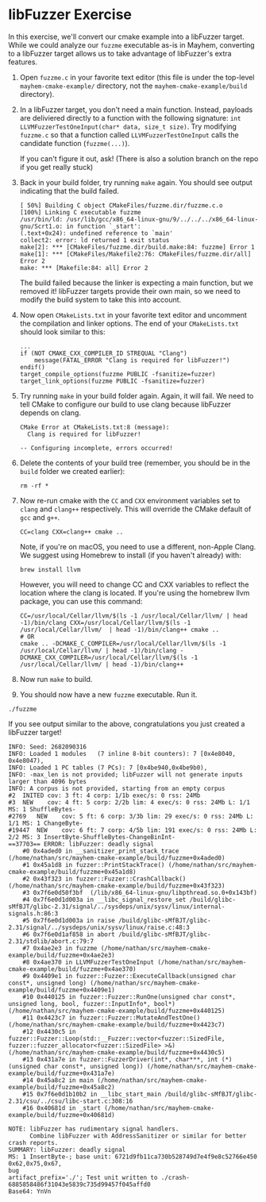 # libFuzzer Exercise

In this exercise, we'll convert our cmake example into a libFuzzer target. While we could analyze our `fuzzme` executable as-is in Mayhem, converting to a libFuzzer target allows us to take advantage of libFuzzer's extra features.

1. Open `fuzzme.c` in your favorite text editor (this file is under the top-level `mayhem-cmake-example/` directory, not the `mayhem-cmake-example/build` directory).

2. In a libFuzzer target, you don't need a main function. Instead, payloads are deliviered directly to a function with the following signature: `int LLVMFuzzerTestOneInput(char* data, size_t size)`. Try modifying `fuzzme.c` so that a function called `LLVMFuzzerTestOneInput` calls the candidate function (`fuzzme(...)`).

    If you can't figure it out, ask! (There is also a solution branch on the repo if you get really stuck)

3. Back in your build folder, try running `make` again. You should see output indicating that the build failed.

    ```
    [ 50%] Building C object CMakeFiles/fuzzme.dir/fuzzme.c.o
    [100%] Linking C executable fuzzme
    /usr/bin/ld: /usr/lib/gcc/x86_64-linux-gnu/9/../../../x86_64-linux-gnu/Scrt1.o: in function `_start':
    (.text+0x24): undefined reference to `main'
    collect2: error: ld returned 1 exit status
    make[2]: *** [CMakeFiles/fuzzme.dir/build.make:84: fuzzme] Error 1
    make[1]: *** [CMakeFiles/Makefile2:76: CMakeFiles/fuzzme.dir/all] Error 2
    make: *** [Makefile:84: all] Error 2
    ```

    The build failed because the linker is expecting a main function, but we removed it! libFuzzer targets provide their own main, so we need to modify the build system to take this into account.

4. Now open `CMakeLists.txt` in your favorite text editor and uncomment the compilation and linker options. The end of your `CMakeLists.txt` should look similar to this:

    ```
    ...
    if (NOT CMAKE_CXX_COMPILER_ID STREQUAL "Clang")
        message(FATAL_ERROR "Clang is required for libFuzzer!")
    endif()
    target_compile_options(fuzzme PUBLIC -fsanitize=fuzzer)
    target_link_options(fuzzme PUBLIC -fsanitize=fuzzer)
    ```

5. Try running `make` in your build folder again. Again, it will fail. We need to tell CMake to configure our build to use clang because libFuzzer depends on clang.

    ```
    CMake Error at CMakeLists.txt:8 (message):
      Clang is required for libFuzzer!

    -- Configuring incomplete, errors occurred!
    ```

6. Delete the contents of your build tree (remember, you should be in the `build` folder we created earlier):

    ```
    rm -rf *
    ```

7. Now re-run cmake with the `CC` and `CXX` environment variables set to `clang` and `clang++` respectively. This will override the CMake default of `gcc` and `g++`.

    ```
    CC=clang CXX=clang++ cmake ..
    ```

   Note, if you're on macOS, you need to use a different, non-Apple Clang. We suggest using Homebrew to install (if you haven't already) with:
   
   ```
   brew install llvm
   ```
   
   However, you will need to change CC and CXX variables to reflect the location where the clang is located. If you're using the homebrew llvm package, you can use this command:

   ```
   CC=/usr/local/Cellar/llvm/$(ls -1 /usr/local/Cellar/llvm/ | head -1)/bin/clang CXX=/usr/local/Cellar/llvm/$(ls -1 /usr/local/Cellar/llvm/  | head -1)/bin/clang++ cmake ..
   # OR 
   cmake .. -DCMAKE_C_COMPILER=/usr/local/Cellar/llvm/$(ls -1 /usr/local/Cellar/llvm/ | head -1)/bin/clang -DCMAKE_CXX_COMPILER=/usr/local/Cellar/llvm/$(ls -1 /usr/local/Cellar/llvm/ | head -1)/bin/clang++
   ```

8. Now run `make` to build.

9. You should  now have a new `fuzzme` executable. Run it.

```
./fuzzme
```

If you see output similar to the above, congratulations you just created a libFuzzer target!

```
INFO: Seed: 2682090316
INFO: Loaded 1 modules   (7 inline 8-bit counters): 7 [0x4e8040, 0x4e8047), 
INFO: Loaded 1 PC tables (7 PCs): 7 [0x4be940,0x4be9b0), 
INFO: -max_len is not provided; libFuzzer will not generate inputs larger than 4096 bytes
INFO: A corpus is not provided, starting from an empty corpus
#2	INITED cov: 3 ft: 4 corp: 1/1b exec/s: 0 rss: 24Mb
#3	NEW    cov: 4 ft: 5 corp: 2/2b lim: 4 exec/s: 0 rss: 24Mb L: 1/1 MS: 1 ShuffleBytes-
#2769	NEW    cov: 5 ft: 6 corp: 3/3b lim: 29 exec/s: 0 rss: 24Mb L: 1/1 MS: 1 ChangeByte-
#19447	NEW    cov: 6 ft: 7 corp: 4/5b lim: 191 exec/s: 0 rss: 24Mb L: 2/2 MS: 3 InsertByte-ShuffleBytes-ChangeBinInt-
==37703== ERROR: libFuzzer: deadly signal
    #0 0x4aded0 in __sanitizer_print_stack_trace (/home/nathan/src/mayhem-cmake-example/build/fuzzme+0x4aded0)
    #1 0x45a1d8 in fuzzer::PrintStackTrace() (/home/nathan/src/mayhem-cmake-example/build/fuzzme+0x45a1d8)
    #2 0x43f323 in fuzzer::Fuzzer::CrashCallback() (/home/nathan/src/mayhem-cmake-example/build/fuzzme+0x43f323)
    #3 0x7f6e0d50f3bf  (/lib/x86_64-linux-gnu/libpthread.so.0+0x143bf)
    #4 0x7f6e0d1d003a in __libc_signal_restore_set /build/glibc-sMfBJT/glibc-2.31/signal/../sysdeps/unix/sysv/linux/internal-signals.h:86:3
    #5 0x7f6e0d1d003a in raise /build/glibc-sMfBJT/glibc-2.31/signal/../sysdeps/unix/sysv/linux/raise.c:48:3
    #6 0x7f6e0d1af858 in abort /build/glibc-sMfBJT/glibc-2.31/stdlib/abort.c:79:7
    #7 0x4ae2e3 in fuzzme (/home/nathan/src/mayhem-cmake-example/build/fuzzme+0x4ae2e3)
    #8 0x4ae370 in LLVMFuzzerTestOneInput (/home/nathan/src/mayhem-cmake-example/build/fuzzme+0x4ae370)
    #9 0x4409e1 in fuzzer::Fuzzer::ExecuteCallback(unsigned char const*, unsigned long) (/home/nathan/src/mayhem-cmake-example/build/fuzzme+0x4409e1)
    #10 0x440125 in fuzzer::Fuzzer::RunOne(unsigned char const*, unsigned long, bool, fuzzer::InputInfo*, bool*) (/home/nathan/src/mayhem-cmake-example/build/fuzzme+0x440125)
    #11 0x4423c7 in fuzzer::Fuzzer::MutateAndTestOne() (/home/nathan/src/mayhem-cmake-example/build/fuzzme+0x4423c7)
    #12 0x4430c5 in fuzzer::Fuzzer::Loop(std::__Fuzzer::vector<fuzzer::SizedFile, fuzzer::fuzzer_allocator<fuzzer::SizedFile> >&) (/home/nathan/src/mayhem-cmake-example/build/fuzzme+0x4430c5)
    #13 0x431a7e in fuzzer::FuzzerDriver(int*, char***, int (*)(unsigned char const*, unsigned long)) (/home/nathan/src/mayhem-cmake-example/build/fuzzme+0x431a7e)
    #14 0x45a8c2 in main (/home/nathan/src/mayhem-cmake-example/build/fuzzme+0x45a8c2)
    #15 0x7f6e0d1b10b2 in __libc_start_main /build/glibc-sMfBJT/glibc-2.31/csu/../csu/libc-start.c:308:16
    #16 0x40681d in _start (/home/nathan/src/mayhem-cmake-example/build/fuzzme+0x40681d)

NOTE: libFuzzer has rudimentary signal handlers.
      Combine libFuzzer with AddressSanitizer or similar for better crash reports.
SUMMARY: libFuzzer: deadly signal
MS: 1 InsertByte-; base unit: 6721d9fb11ca730b528749d7e4f9e8c52766e450
0x62,0x75,0x67,
bug
artifact_prefix='./'; Test unit written to ./crash-6885858486f31043e5839c735d99457f045affd0
Base64: YnVn
```
